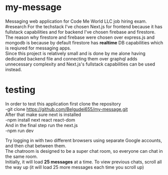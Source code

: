 # my-message
Messaging web application for Code Me World LLC job hiring exam.
#research
For the techstack I've chosen Next.js for frontend because it has fullstack capabilities and for backend I've chosen firebase and firestore. <br />
The reason why firestore and firebase were chosen over express.js and mongodb is because by default firestore has **realtime** DB capabilities which is reqiured for messaging apps. <br />
Since this project is relatively small and is done by me alone having dedicated backend file and connecting them over graphql adds unnecessary complexity and Next.js's fullstack capabilities can be used instead.
# testing
In order to test this application first clone the repository <br />
-git clone https://github.com/Belgudei655/my-message.git <br />
After that make sure next is installed <br />
-npm install next react react-dom <br />
And in the final step run the next.js <br />
-npm run dev <br />

Try logging in with two different browsers using separate Google accounts, and then chat between them. <br />
The chatroom is designed to be a super chat room, so everyone can chat in the same room. <br />
Initially, it will load **25 messages** at a time. To view previous chats, scroll all the way up (it will load 25 more messages each time you scroll up) <br />
